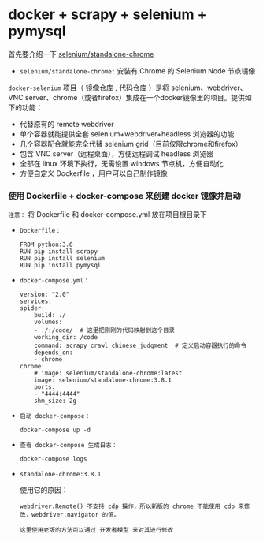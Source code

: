 # docker + scrapy + selenium + pymysql

首先要介绍一下 [selenium/standalone-chrome](https://github.com/SeleniumHQ/docker-selenium) 

*   `selenium/standalone-chrome:` 安装有 Chrome 的 Selenium Node 节点镜像

`docker-selenium` 项目（ 镜像仓库 , 代码仓库 ）是将 selenium、webdriver、VNC server、chrome（或者firefox）集成在一个docker镜像里的项目。提供如下的功能：

*   代替原有的 remote webdriver
*   单个容器就能提供全套 selenium+webdriver+headless 浏览器的功能
*   几个容器配合就能完全代替 selenium grid（目前仅限chrome和firefox）
*   包含 VNC server（远程桌面），方便远程调试 headless 浏览器
*   全部在 linux 环境下执行，无需设置 windows 节点机，方便自动化
*   方便自定义 Dockerfile ，用户可以自己制作镜像

### 使用 Dockerfile + docker-compose 来创建 docker 镜像并启动

`注意：` 将 Dockerfile 和 docker-compose.yml 放在项目根目录下 

*   `Dockerfile：`

        FROM python:3.6
        RUN pip install scrapy
        RUN pip install selenium
        RUN pip install pymysql

*   `docker-compose.yml：`

        version: "2.0"
        services:
        spider:
            build: ./
            volumes:
            - ./:/code/  # 这里把刚刚的代码映射到这个目录
            working_dir: /code
            command: scrapy crawl chinese_judgment  # 定义启动容器执行的命令
            depends_on:
            - chrome
        chrome:
            # image: selenium/standalone-chrome:latest    
            image: selenium/standalone-chrome:3.8.1 
            ports:
            - "4444:4444"
            shm_size: 2g

*   `启动 docker-compose：`

        docker-compose up -d

*   `查看 docker-compose 生成日志：`

        docker-compose logs

*   `standalone-chrome:3.8.1`

    使用它的原因：

        webdriver.Remote() 不支持 cdp 操作，所以新版的 chrome 不能使用 cdp 来修改，webdriver.navigator 的值。

        这里使用老版的方法可以通过 开发者模型 来对其进行修改



